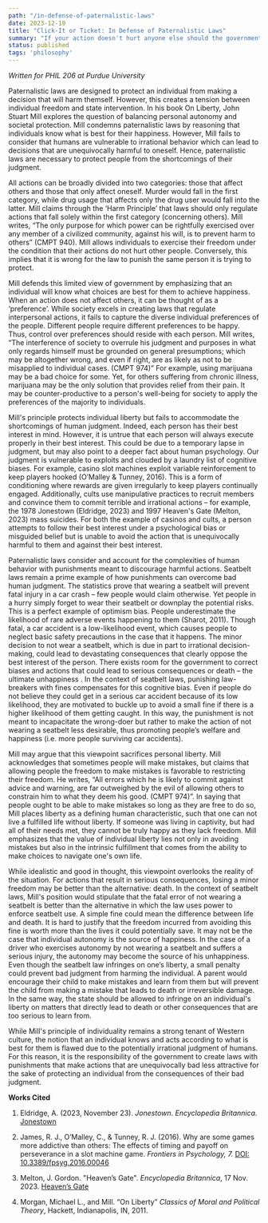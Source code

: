 ```yaml
---
path: "/in-defense-of-paternalistic-laws"
date: 2023-12-10
title: "Click-It or Ticket: In Defense of Paternalistic Laws"
summary: "If your action doesn't hurt anyone else should the government have the right to tell you to stop? Maybe so. Here I explore why paternalism may be justified to protect people from the shortcomings of their own judgement. Written for PHIL 206 at Purdue"
status: published
tags: 'philosophy'
---
```


*Written for PHIL 206 at Purdue University*

Paternalistic laws are designed to protect an individual from making a decision that will harm themself. However, this creates a tension between individual freedom and state intervention. In his book On Liberty, John Stuart Mill explores the question of balancing personal autonomy and societal protection. Mill condemns paternalistic laws by reasoning that individuals know what is best for their happiness. However, Mill fails to consider that humans are vulnerable to irrational behavior which can lead to decisions that are unequivocally harmful to oneself. Hence, paternalistic laws are necessary to protect people from the shortcomings of their judgment. 

All actions can be broadly divided into two categories: those that affect others and those that only affect oneself. Murder would fall in the first category, while drug usage that affects only the drug user would fall into the latter. Mill claims through the ‘Harm Principle’ that laws should only regulate actions that fall solely within the first category (concerning others). Mill writes, “The only purpose for which power can be rightfully exercised over any member of a civilized community, against his will, is to prevent harm to others” (CMPT 940). Mill allows individuals to exercise their freedom under the condition that their actions do not hurt other people. Conversely, this implies that it is wrong for the law to punish the same person it is trying to protect. 

Mill defends this limited view of government by emphasizing that an individual will know what choices are best for them to achieve happiness. When an action does not affect others, it can be thought of as a ‘preference’. While society excels in creating laws that regulate interpersonal actions, it fails to capture the diverse individual preferences of the people. Different people require different preferences to be happy. Thus, control over preferences should reside with each person. Mill writes, “The interference of society to overrule his judgment and purposes in what only regards himself must be grounded on general presumptions; which may be altogether wrong, and even if right, are as likely as not to be misapplied to individual cases. (CMPT 974)” For example, using marijuana may be a bad choice for some. Yet, for others suffering from chronic illness, marijuana may be the only solution that provides relief from their pain. It may be counter-productive to a person's well-being for society to apply the preferences of the majority to individuals. 

Mill's principle protects individual liberty but fails to accommodate the shortcomings of human judgment. Indeed, each person has their best interest in mind. However, it is untrue that each person will always execute properly in their best interest. This could be due to a temporary lapse in judgment, but may also point to a deeper fact about human psychology. Our judgment is vulnerable to exploits and clouded by a laundry list of cognitive biases. For example, casino slot machines exploit variable reinforcement to keep players hooked (O’Malley & Tunney, 2016). This is a form of conditioning where rewards are given irregularly to keep players continually engaged. Additionally, cults use manipulative practices to recruit members and convince them to commit terrible and irrational actions – for example, the 1978 Jonestown (Eldridge, 2023) and 1997 Heaven's Gate (Melton, 2023) mass suicides. For both the example of casinos and cults, a person attempts to follow their best interest under a psychological bias or misguided belief but is unable to avoid the action that is unequivocally harmful to them and against their best interest. 

Paternalistic laws consider and account for the complexities of human behavior with punishments meant to discourage harmful actions. Seatbelt laws remain a prime example of how punishments can overcome bad human judgment. The statistics prove that wearing a seatbelt will prevent fatal injury in a car crash – few people would claim otherwise. Yet people in a hurry simply forget to wear their seatbelt or downplay the potential risks. This is a perfect example of optimism bias. People underestimate the likelihood of rare adverse events happening to them (Sharot, 2011). Though fatal, a car accident is a low-likelihood event, which causes people to neglect basic safety precautions in the case that it happens. The minor decision to not wear a seatbelt, which is due in part to irrational decision-making, could lead to devastating consequences that clearly oppose the best interest of the person. There exists room for the government to correct biases and actions that could lead to serious consequences or death – the ultimate unhappiness . In the context of seatbelt laws, punishing law-breakers with fines compensates for this cognitive bias. Even if people do not believe they could get in a serious car accident because of its low likelihood, they are motivated to buckle up to avoid a small fine if there is a higher likelihood of them getting caught. In this way, the punishment is not meant to incapacitate the wrong-doer but rather to make the action of not wearing a seatbelt less desirable, thus promoting people’s welfare and happiness (i.e. more people surviving car accidents). 

Mill may argue that this viewpoint sacrifices personal liberty. Mill acknowledges that sometimes people will make mistakes, but claims that allowing people the freedom to make mistakes is favorable to restricting their freedom. He writes, “All errors which he is likely to commit against advice and warning, are far outweighed by the evil of allowing others to constrain him to what they deem his good. (CMPT 974)”. In saying that people ought to be able to make mistakes so long as they are free to do so, Mill places liberty as a defining human characteristic, such that one can not live a fulfilled life without liberty. If someone was living in captivity, but had all of their needs met, they cannot be truly happy as they lack freedom. Mill emphasizes that the value of individual liberty lies not only in avoiding mistakes but also in the intrinsic fulfillment that comes from the ability to make choices to navigate one's own life.

While idealistic and good in thought, this viewpoint overlooks the reality of the situation. For actions that result in serious consequences, losing a minor freedom may be better than the alternative: death. In the context of seatbelt laws, Mill's position would stipulate that the fatal error of not wearing a seatbelt is better than the alternative in which the law uses power to enforce seatbelt use. A simple fine could mean the difference between life and death. It is hard to justify that the freedom incurred from avoiding this fine is worth more than the lives it could potentially save. It may not be the case that individual autonomy is the source of happiness. In the case of a driver who exercises autonomy by not wearing a seatbelt and suffers a serious injury, the autonomy may become the source of his unhappiness. Even though the seatbelt law infringes on one’s liberty, a small penalty could prevent bad judgment from harming the individual. A parent would encourage their child to make mistakes and learn from them but will prevent the child from making a mistake that leads to death or irreversible damage. In the same way, the state should be allowed to infringe on an individual's liberty on matters that directly lead to death or other consequences that are too serious to learn from.

While Mill's principle of individuality remains a strong tenant of Western culture, the notion that an individual knows and acts according to what is best for them is flawed due to the potentially irrational judgment of humans. For this reason, it is the responsibility of the government to create laws with punishments that make actions that are unequivocally bad less attractive for the sake of protecting an individual from the consequences of their bad judgment. 

**Works Cited**

1. Eldridge, A. (2023, November 23). *Jonestown*. *Encyclopedia Britannica*. [Jonestown](https://www.britannica.com/event/Jonestown)

2. James, R. J., O’Malley, C., & Tunney, R. J. (2016). Why are some games more addictive than others: The effects of timing and payoff on perseverance in a slot machine game. *Frontiers in Psychology, 7.* [DOI: 10.3389/fpsyg.2016.00046](https://doi.org/10.3389/fpsyg.2016.00046)

3. Melton, J. Gordon. "Heaven’s Gate". *Encyclopedia Britannica*, 17 Nov. 2023. [Heaven’s Gate](https://www.britannica.com/topic/Heavens-Gate-religious-group)

4. Morgan, Michael L., and Mill. “On Liberty” *Classics of Moral and Political Theory*, Hackett, Indianapolis, IN, 2011.
